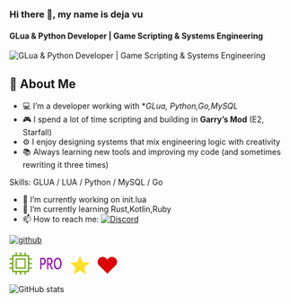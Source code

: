 ### Hi there 👋, my name is deja vu
#### GLua & Python Developer | Game Scripting & Systems Engineering
![GLua & Python Developer | Game Scripting & Systems Engineering](https://i.pinimg.com/originals/ff/b9/5c/ffb95cedcadd3898b0eb38ae223e0b8c.gif)

## 👤 About Me

- 💻 I’m a developer working with **GLua, Python,Go,MySQL*  
- 🎮 I spend a lot of time scripting and building in **Garry’s Mod** (E2, Starfall)  
- ⚙️ I enjoy designing systems that mix engineering logic with creativity  
- 📚 Always learning new tools and improving my code (and sometimes rewriting it three times)  

Skills: GLUA / LUA / Python / MySQL / Go

- 🔭 I’m currently working on init.lua 
- 🌱 I’m currently learning Rust,Kotlin,Ruby 
- 📫 How to reach me: [![Discord](https://img.shields.io/badge/Discord-YourName%231234-5865F2?logo=discord&logoColor=white)](<https://discord.com/users/1230772109848875091>) 


[<img src='https://cdn.jsdelivr.net/npm/simple-icons@3.0.1/icons/github.svg' alt='github' height='40'>](https://github.com/dejavuuutcp)  

<a href='https://docs.github.com/en/developers'><img src='https://raw.githubusercontent.com/acervenky/animated-github-badges/master/assets/devbadge.gif' width='40' height='40'></a> <a href='https://github.com/pricing'><img src='https://raw.githubusercontent.com/acervenky/animated-github-badges/master/assets/pro.gif' width='40' height='40'></a> <a href='https://stars.github.com/'><img src='https://raw.githubusercontent.com/acervenky/animated-github-badges/master/assets/starbadge.gif' width='35' height='35'></a> <a href='https://docs.github.com/en/github/supporting-the-open-source-community-with-github-sponsors'><img src='https://raw.githubusercontent.com/acervenky/animated-github-badges/master/assets/sponsorbadge.gif' width='35' height='35'></a> 

![GitHub stats](https://github-readme-stats.vercel.app/api?username=dejavuuutcp&show_icons=true)  


